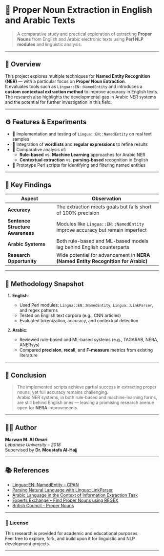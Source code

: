 # 🧠 Proper Noun Extraction in English and Arabic Texts

> A comparative study and practical exploration of extracting **Proper Nouns** from English and Arabic electronic texts using **Perl NLP modules** and linguistic analysis.

---

## 📘 Overview

This project explores multiple techniques for **Named Entity Recognition (NER)** — with a particular focus on **Proper Noun Extraction**.  
It evaluates tools such as `Lingua::EN::NamedEntity` and introduces a **custom contextual extraction method** to improve accuracy in English texts.  
The research also highlights the developmental gap in Arabic NER systems and the potential for further investigation in this field.

---

## ⚙️ Features & Experiments

- 🔹 Implementation and testing of `Lingua::EN::NamedEntity` on real text samples  
- 🔹 Integration of **wordlists** and **regular expressions** to refine results  
- 🔹 Comparative analysis of:
  - **Rule-based** vs. **Machine Learning** approaches for Arabic NER  
  - **Contextual extraction** vs. **parsing-based** recognition in English  
- 🔹 Prototype Perl scripts for identifying and filtering named entities  

---

## 🧩 Key Findings

| Aspect | Observation |
|--------|--------------|
| **Accuracy** | The extraction meets goals but falls short of 100% precision |
| **Sentence Structure Awareness** | Modules like `Lingua::EN::NamedEntity` improve accuracy but remain imperfect |
| **Arabic Systems** | Both rule-based and ML-based models lag behind English counterparts |
| **Research Opportunity** | Wide potential for advancement in **NERA (Named Entity Recognition for Arabic)** |

---

## 🧠 Methodology Snapshot

1. **English**:  
   - Used Perl modules: `Lingua::EN::NamedEntity`, `Lingua::LinkParser`, and regex patterns  
   - Tested on English text corpora (e.g., CNN articles)  
   - Evaluated tokenization, accuracy, and contextual detection  

2. **Arabic**:  
   - Reviewed rule-based and ML-based systems (e.g., TAGARAB, NERA, ANERsys)  
   - Compared **precision**, **recall**, and **F-measure** metrics from existing literature  

---

## 📄 Conclusion

> The implemented scripts achieve partial success in extracting proper nouns, yet full accuracy remains challenging.  
> Arabic NER systems, in both rule-based and machine-learning forms, are still behind English ones — leaving a promising research avenue open for **NERA** improvements.

---

## 👨‍💻 Author

**Marwan M. Al Omari**  
*Lebanese University – 2018*  
Supervised by **Dr. Moustafa Al-Hajj**

---

## 📚 References

- [Lingua::EN::NamedEntity – CPAN](http://search.cpan.org/dist/Lingua-EN-NamedEntity/NamedEntity.pm)  
- [Parsing Natural Language with Lingua::LinkParser](https://www.foo.be/docs/tpj/issues/vol5_3/tpj0503-0010.html)  
- [Arabic Language in the Context of Information Extraction Task](https://www.dora.dmu.ac.uk/handle/2086/11188)  
- [Experts Exchange – Find Proper Nouns using REGEX](https://www.experts-exchange.com/questions/23264090/Find-proper-nouns-using-REGEX.html)  
- [British Council – Proper Nouns](https://learnenglish.britishcouncil.org/en/english-grammar/nouns/proper-nouns)

---

### 🧾 License
This research is provided for academic and educational purposes.  
Feel free to explore, fork, and build upon it for linguistic and NLP development projects.

---
